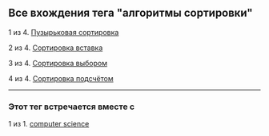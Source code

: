 ## Все вхождения тега "алгоритмы сортировки"
1 из 4. [Пузырьковая сортировка](./2020-12-20_computer_science_bubble_sort.md)

2 из 4. [Сортировка вставка](./2020-12-20_computer_science_insertion_sort.md)

3 из 4. [Сортировка выбором](./2020-12-20_computer_science_selection_sort.md)

4 из 4. [Сортировка подсчётом](./2020-12-20_computer_science_counting_sort.md)


---

### Этот тег встречается вместе с


1 из 1. [computer science](./meta_computer_science.md)

